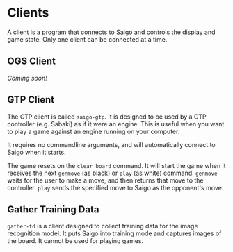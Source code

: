 # Clients

A client is a program that connects to Saigo and controls the display and game state. Only one client can be connected at a time.

## OGS Client

*Coming soon!*

## GTP Client

The GTP client is called `saigo-gtp`. It is designed to be used by a GTP controller (e.g. Sabaki) as if it were an engine. This is useful when you want to play a game against an engine running on your computer.

It requires no commandline arguments, and will automatically connect to Saigo when it starts.

The game resets on the `clear_board` command. It will start the game when it receives the next `genmove` (as black) or `play` (as white) command. `genmove` waits for the user to make a move, and then returns that move to the controller. `play` sends the specified move to Saigo as the opponent's move.

## Gather Training Data

`gather-td` is a client designed to collect training data for the image recognition model. It puts Saigo into training mode and captures images of the board. It cannot be used for playing games.